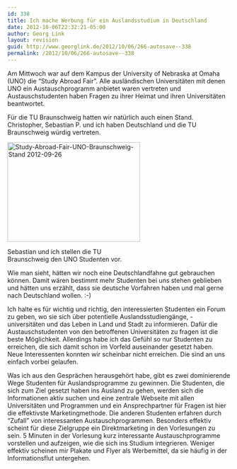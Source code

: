 ```yaml
---
id: 338
title: Ich mache Werbung für ein Auslandsstudium in Deutschland
date: 2012-10-06T22:32:21-05:00
author: Georg Link
layout: revision
guid: http://www.georglink.de/2012/10/06/266-autosave--338
permalink: /2012/10/06/266-autosave--338
---
```

Am Mittwoch war auf dem Kampus der University of Nebraska at Omaha (UNO) die &#8220;Study Abroad Fair&#8221;. Alle ausländischen Universitäten mit denen UNO ein Austauschprogramm anbietet waren vertreten und Austauschstudenten haben Fragen zu ihrer Heimat und ihren Universitäten beantwortet.

Für die TU Braunschweig hatten wir natürlich auch einen Stand. Christopher, Sebastian P. und ich haben Deutschland und die TU Braunschweig würdig vertreten.

<div id="attachment_267" style="width: 310px" class="wp-caption aligncenter">
  <a href="http://www.georglink.de/2012/09/27/ich-mache-werbung-fur-auslandsstudium-in-deutschland--266/study-abroad-fair-uno-braunschweig-stand" rel="attachment wp-att-267"><img aria-describedby="caption-attachment-267" loading="lazy" class="size-medium wp-image-267" title="Study-Abroad-Fair-UNO-Braunschweig-Stand 2012-09-26" src="http://www.georglink.de/media/2012/09/Study-Abroad-Fair-UNO-Braunschweig-Stand-300x225.jpg" alt="Study-Abroad-Fair-UNO-Braunschweig-Stand 2012-09-26" width="300" height="225" srcset="http://www.georglink.de/media/2012/09/Study-Abroad-Fair-UNO-Braunschweig-Stand-300x225.jpg 300w, http://www.georglink.de/media/2012/09/Study-Abroad-Fair-UNO-Braunschweig-Stand.jpg 800w" sizes="(max-width: 300px) 100vw, 300px" /></a>
  
  <p id="caption-attachment-267" class="wp-caption-text">
    Sebastian und ich stellen die TU Braunschweig den UNO Studenten vor.
  </p>
</div>

Wie man sieht, hätten wir noch eine Deutschlandfahne gut gebrauchen können. Damit wären bestimmt mehr Studenten bei uns stehen geblieben und hätten uns erzählt, dass sie deutsche Vorfahren haben und mal gerne nach Deutschland wollen. :-)

Ich halte es für wichtig und richtig, den interessierten Studenten ein Forum zu geben, wo sie sich über potentielle Auslandsstudiengänge, -universitäten und das Leben in Land und Stadt zu informieren. Dafür die Austauschstudenten von den betroffenen Universitäten zu fragen ist die beste Möglichkeit. Allerdings habe ich das Gefühl so nur Studenten zu erreichen, die sich damit schon im Vorfeld auseinander gesetzt haben. Neue Interessenten konnten wir scheinbar nicht erreichen. Die sind an uns einfach vorbei gelaufen.

Was ich aus den Gesprächen herausgehört habe, gibt es zwei dominierende Wege Studenten für Auslandsprogramme zu gewinnen. Die Studenten, die sich zum Ziel gesetzt haben ins Ausland zu gehen, werden sich die Informationen aktiv suchen und eine zentrale Webseite mit allen Universitäten und Programmen und ein Ansprechpartner für Fragen ist hier die effektivste Marketingmethode. Die anderen Studenten erfahren durch &#8220;Zufall&#8221; von interessanten Austauschprogrammen. Besonders effektiv scheint für diese Zielgruppe ein Direktmarketing in den Vorlesungen zu sein. 5 Minuten in der Vorlesung kurz interessante Austauschprogramme vorstellen und aufzeigen, wie die sich ins Studium integrieren. Weniger effektiv scheinen mir Plakate und Flyer als Werbemittel, da sie häufig in der Informationsflut untergehen.